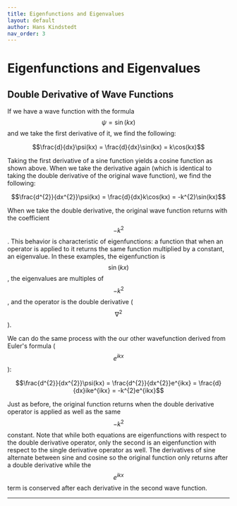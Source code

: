 ```yaml
---
title: Eigenfunctions and Eigenvalues
layout: default
author: Hans Kindstedt
nav_order: 3
---
```


# Eigenfunctions and Eigenvalues

## Double Derivative of Wave Functions
If we have a wave function with the formula $$\psi=\sin(kx)$$ and we take the first derivative of it, we find the following:

$$\frac{d}{dx}\psi(kx) = \frac{d}{dx}\sin(kx) = k\cos(kx)$$

Taking the first derivative of a sine function yields a cosine function as shown above. When we take the derivative again (which is identical to taking the double derivative of the original wave function), we find the following:

$$\frac{d^{2}}{dx^{2}}\psi(kx) = \frac{d}{dx}k\cos(kx) = -k^{2}\sin(kx)$$

When we take the double derivative, the original wave function returns with the coefficient $$-k^{2}$$. This behavior is characteristic of eigenfunctions: a function that when an operator is applied to it returns the same function multiplied by a constant, an eigenvalue. In these examples, the eigenfunction is $$\sin(kx)$$, the eigenvalues are multiples of $$-k^{2}$$, and the operator is the double derivative ($$\nabla^2$$). 

We can do the same process with the our other wavefunction derived from Euler's formula ($$e^{ikx}$$):

$$\frac{d^{2}}{dx^{2}}\psi(kx) = \frac{d^{2}}{dx^{2}}e^{ikx} = \frac{d}{dx}ike^{ikx} = -k^{2}e^{ikx}$$

Just as before, the original function returns when the double derivative operator is applied as well as the same $$-k^{2}$$ constant. Note that while both equations are eigenfunctions with respect to the double derivative operator, only the second is an eigenfunction with respect to the single derivative operator as well. The derivatives of sine alternate between sine and cosine so the original function only returns after a double derivative while the $$e^{ikx}$$ term is conserved after each derivative in the second wave function.


---